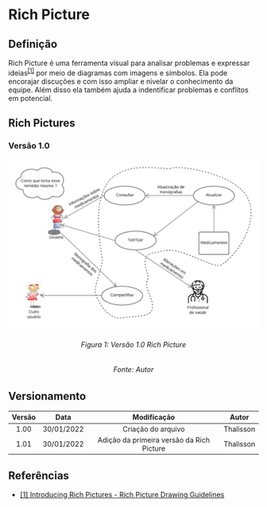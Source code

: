 # Rich Picture
## Definição
Rich Picture é uma ferramenta visual para analisar problemas e expressar ideias<sup>[[1]](#Referências)</sup> por meio de diagramas com imagens e símbolos. Ela pode encorajar discuções e com isso ampliar e nivelar o conhecimento da equipe. Além disso ela também ajuda a indentificar problemas e conflitos em potencial.

## Rich Pictures
### Versão 1.0
![Rich Picture](../assets/rich_picturev1.png)
<h6 align = "center">Figura 1: Versão 1.0 Rich Picture</h6>
<h6 align = "center">Fonte: Autor</h6>

## Versionamento
| Versão | Data | Modificação | Autor |
|:--:|:--:|:--:|:--:|
| 1.00 | 30/01/2022 | Criação do arquivo | Thalisson |
| 1.01 | 30/01/2022 | Adição da primeira versão da Rich Picture | Thalisson |

## Referências
- [[1] Introducing Rich Pictures - Rich Picture Drawing Guidelines](https://aprender3.unb.br/pluginfile.php/1668118/mod_resource/content/2/1_5145791542719414573.pdf)
